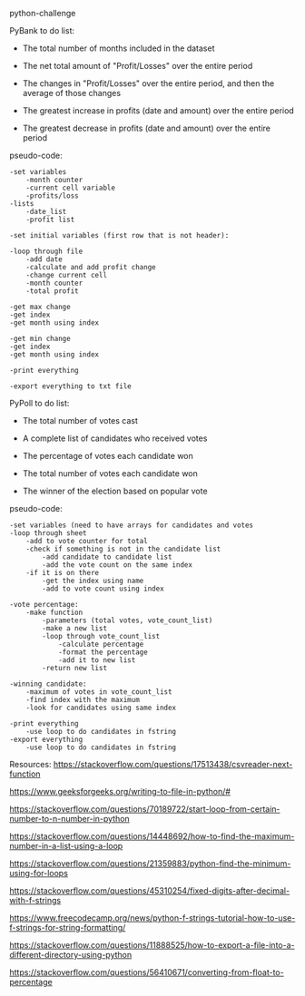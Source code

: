 python-challenge

PyBank to do list:
-    The total number of months included in the dataset

-    The net total amount of "Profit/Losses" over the entire period

-   The changes in "Profit/Losses" over the entire period, and then the average of those changes
 
-    The greatest increase in profits (date and amount) over the entire period

-    The greatest decrease in profits (date and amount) over the entire period

pseudo-code:

	-set variables
		-month counter
		-current cell variable
		-profits/loss
	-lists
		-date_list
		-profit list
	
	-set initial variables (first row that is not header):
	
	-loop through file
		-add date
		-calculate and add profit change
		-change current cell
		-month counter
		-total profit
	
	-get max change
	-get index
	-get month using index
	
	-get min change
	-get index
	-get month using index
	
	-print everything
	
	-export everything to txt file

PyPoll to do list:


-    The total number of votes cast

-    A complete list of candidates who received votes

-    The percentage of votes each candidate won

-    The total number of votes each candidate won

-    The winner of the election based on popular vote

pseudo-code:

 	-set variables (need to have arrays for candidates and votes
 	-loop through sheet
 		-add to vote counter for total
 		-check if something is not in the candidate list
			-add candidate to candidate list
			-add the vote count on the same index
 		-if it is on there
			-get the index using name
			-add to vote count using index
	
 	-vote percentage:
		-make function
			-parameters (total votes, vote_count_list)
			-make a new list
			-loop through vote_count_list
				-calculate percentage
				-format the percentage
				-add it to new list
			-return new list
	
 	-winning candidate:
		-maximum of votes in vote_count_list
		-find index with the maximum
		-look for candidates using same index
	
 	-print everything	
  		-use loop to do candidates in fstring
 	-export everything	
  		-use loop to do candidates in fstring


   

Resources:
https://stackoverflow.com/questions/17513438/csvreader-next-function

https://www.geeksforgeeks.org/writing-to-file-in-python/#

https://stackoverflow.com/questions/70189722/start-loop-from-certain-number-to-n-number-in-python

https://stackoverflow.com/questions/14448692/how-to-find-the-maximum-number-in-a-list-using-a-loop

https://stackoverflow.com/questions/21359883/python-find-the-minimum-using-for-loops

https://stackoverflow.com/questions/45310254/fixed-digits-after-decimal-with-f-strings

https://www.freecodecamp.org/news/python-f-strings-tutorial-how-to-use-f-strings-for-string-formatting/

https://stackoverflow.com/questions/11888525/how-to-export-a-file-into-a-different-directory-using-python

https://stackoverflow.com/questions/56410671/converting-from-float-to-percentage
